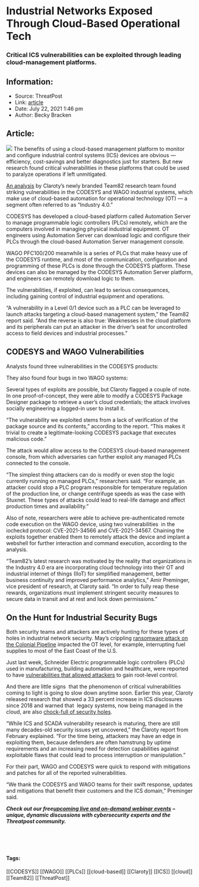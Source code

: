# Industrial Networks Exposed Through Cloud-Based Operational Tech
### Critical ICS vulnerabilities can be exploited through leading cloud-management platforms.

## Information:
+ Source: ThreatPost
+ Link: [article](https://kasperskycontenthub.com/threatpost-global/?p=168024)
+ Date: July 22, 2021  1:46 pm
+ Author: Becky Bracken


## Article:
![](https://media.threatpost.com/wp-content/uploads/sites/103/2021/03/25130947/factory.jpg)
The benefits of using a cloud-based management platform to monitor and configure industrial control systems (ICS) devices are obvious — efficiency, cost-savings and better diagnostics just for starters. But new research found critical vulnerabilities in these platforms that could be used to paralyze operations if left unmitigated.


[An analysis](https://claroty.com/2021/07/21/blog-research-exploiting-vulnerabilities-in-the-ot-cloud-era/) by Claroty’s newly branded Team82 research team found striking vulnerabilities in the CODESYS and WAGO industrial systems, which make use of cloud-based automation for operational technology (OT) — a segment often referred to as “Industry 4.0.”



CODESYS has developed a cloud-based platform called Automation Server to manage programmable logic controllers (PLCs) remotely, which are the computers involved in managing physical industrial equipment. OT engineers using Automation Server can download logic and configure their PLCs through the cloud-based Automation Server management console.


WAGO PFC100/200 meanwhile is a series of PLCs that make heavy use of the CODESYS runtime, and most of the communication, configuration and programming of these PLCs is done through the CODESYS platform. These devices can also be managed by the CODESYS Automation Server platform, and engineers can remotely download logic to them.


The vulnerabilities, if exploited, can lead to serious consequences, including gaining control of industrial equipment and operations.


“A vulnerability in a Level 0/1 device such as a PLC can be leveraged to launch attacks targeting a cloud-based management system,” the Team82 report said. “And the reverse is also true: Weaknesses in the cloud platform and its peripherals can put an attacker in the driver’s seat for uncontrolled access to field devices and industrial processes.”


**CODESYS and WAGO Vulnerabilities**
------------------------------------


Analysts found three vulnerabilities in the CODESYS products:


They also found four bugs in two WAGO systems:


Several types of exploits are possible, but Claroty flagged a couple of note. In one proof-of-concept, they were able to modify a CODESYS Package Designer package to retrieve a user’s cloud credentials; the attack involves socially engineering a logged-in user to install it.


“The vulnerability we exploited stems from a lack of verification of the package source and its contents,” according to the report. “This makes it trivial to create a legitimate-looking CODESYS package that executes malicious code.”


The attack would allow access to the CODESYS cloud-based management console, from which adversaries can further exploit any managed PLCs connected to the console.


“The simplest thing attackers can do is modify or even stop the logic currently running on managed PLCs,” researchers said. “For example, an attacker could stop a PLC program responsible for temperature regulation of the production line, or change centrifuge speeds as was the case with Stuxnet. These types of attacks could lead to real-life damage and affect production times and availability.”


Also of note, researchers were able to achieve pre-authenticated remote code execution on the WAGO device, using two vulnerabilities  in the iocheckd protocol: CVE-2021-34566 and CVE-2021-34567. Chaining the exploits together enabled them to remotely attack the device and implant a webshell for further interaction and command execution, according to the analysis.


“Team82’s latest research was motivated by the reality that organizations in the Industry 4.0 era are incorporating cloud technology into their OT and industrial internet of things (IIoT) for simplified management, better business continuity and improved performance analytics,” Amir Preminger, vice president of research, at Claroty said. “In order to fully reap these rewards, organizations must implement stringent security measures to secure data in transit and at rest and lock down permissions.”


On the Hunt for Industrial Security Bugs
----------------------------------------


Both security teams and attackers are actively hunting for these types of holes in industrial network security. May’s crippling [ransomware attack on the Colonial Pipeline](https://threatpost.com/pipeline-crippled-ransomware/165963/) impacted the OT level, for example, interrupting fuel supplies to most of the East Coast of the U.S.


Just last week, Schneider Electric programmable logic controllers (PLCs) used in manufacturing, building automation and healthcare, were reported to have [vulnerabilities that allowed attackers](https://threatpost.com/unpatched-critical-rce-industrial-utility-takeovers/167751/) to gain root-level control.


And there are little signs  that the phenomenon of critical vulnerabilities coming to light is going to slow down anytime soon. Earlier this year, Claroty released research that showed a 33 percent increase in ICS disclosures since 2018 and warned that  legacy systems, now being managed in the cloud, are also [chock-full of security holes](https://threatpost.com/industrial-networks-hackable-security-holes/163708/).


“While ICS and SCADA vulnerability research is maturing, there are still many decades-old security issues yet uncovered,” the Claroty report from February explained. “For the time being, attackers may have an edge in exploiting them, because defenders are often hamstrung by uptime requirements and an increasing need for detection capabilities against exploitable flaws that could lead to process interruption or manipulation.”


For their part, WAGO and CODESYS were quick to respond with mitigations and patches for all of the reported vulnerabilities.


“We thank the CODESYS and WAGO teams for their swift response, updates and mitigations that benefit their customers and the ICS domain,” Preminger said.


***Check out our free***[***upcoming live and on-demand webinar events***](https://threatpost.com/category/webinars/) ***– unique, dynamic discussions with cybersecurity experts and the Threatpost community.***


 


 




#### Tags:
[[CODESYS]] [[WAGO]] [[PLCs]] [[cloud-based]] [[Claroty]] [[ICS]] [[cloud]] [[Team82]] [[ThreatPost]]
